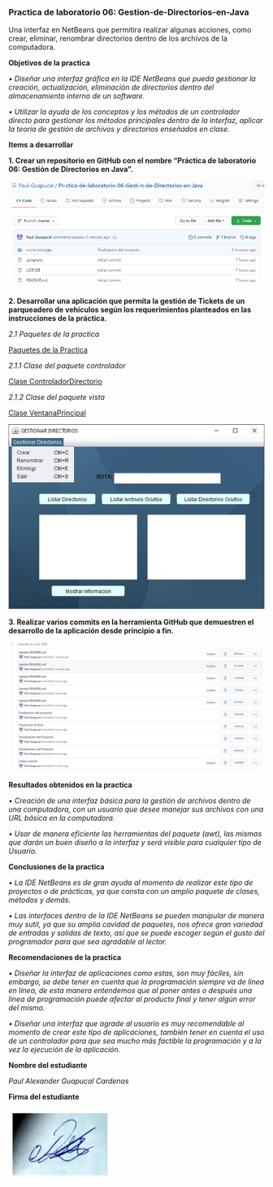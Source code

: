 ### Practica de laboratorio 06: Gestion-de-Directorios-en-Java
Una interfaz en NetBeans que permitira realizar algunas acciones, como crear, eliminar, renombrar directorios dentro de los archivos de la computadora.

**Objetivos de la practica**

*•	Diseñar una interfaz gráfica en la IDE NetBeans que pueda gestionar la creación, actualización, eliminación de directorios dentro del almacenamiento interno de un software.*

*•	Utilizar la ayuda de los conceptos y los métodos de un controlador directo para gestionar los métodos principales dentro de la interfaz, aplicar la teoría de gestión de archivos y directorios enseñados en clase.*

**Items a desarrollar**

**1. Crear un repositorio en GitHub con el nombre “Práctica de laboratorio 06: Gestión de Directorios en Java”.**

![screan del respositorio](https://github.com/Paul-Guapucal/Screen-Practica06/blob/master/ssRepositorio.jpg)

**2. Desarrollar una aplicación que permita la gestión de Tickets de un parqueadero de vehículos según los requerimientos planteados en las instrucciones de la práctica.**

*2.1 Paquetes de la practica*

[Paquetes de la Practica](https://github.com/Paul-Guapucal/Pr-ctica-de-laboratorio-06-Gesti-n-de-Directorios-en-Java/tree/master/src/ec/edu/ups)

*2.1.1 Clase del paquete controlador*

[Clase ControladorDirectorio](https://github.com/Paul-Guapucal/Pr-ctica-de-laboratorio-06-Gesti-n-de-Directorios-en-Java/blob/master/src/ec/edu/ups/controlador/ControladorDirectorios.java)

*2.1.2 Clase del paquete vista*

[Clase VentanaPrincipal](https://github.com/Paul-Guapucal/Pr-ctica-de-laboratorio-06-Gesti-n-de-Directorios-en-Java/blob/master/src/ec/edu/ups/vista/VentanaPrincipal.java)

![Interfaz de la VentanaPrincipal](https://github.com/Paul-Guapucal/Screen-Practica06/blob/master/ssVista.jpg)

**3. Realizar varios commits en la herramienta GitHub que demuestren el desarrollo de la aplicación desde principio a fin.**

![Commits realizados en la Practica](https://github.com/Paul-Guapucal/Screen-Practica06/blob/master/ssCommits2.jpg)

**Resultados obtenidos en la practica**

*•	Creación de una interfaz básica para la gestión de archivos dentro de una computadora, con un usuario que desee manejar sus archivos con una URL básica en la computadora.*

*•	Usar de manera eficiente las herramientas del paquete (awt), las mismas que darán un buen diseño a la interfaz y será visible para cualquier tipo de Usuario.*

**Conclusiones de la practica**

*•	La IDE NetBeans es de gran ayuda al momento de realizar este tipo de proyectos o de prácticas, ya que consta con un amplio paquete de clases, métodos y demás.*

*•	Las interfaces dentro de la IDE NetBeans se pueden manipular de manera muy sutil, ya que su amplia cavidad de paquetes, nos ofrece gran variedad de entradas y salidas de texto, así que se puede escoger según el gusto del programador para que sea agradable al lector.*

**Recomendaciones de la practica**

*•	Diseñar la interfaz de aplicaciones como estas, son muy fáciles, sin embargo, se debe tener en cuenta que la programación siempre va de línea en línea, de esta manera entendemos que al poner antes o después una línea de programación puede afectar al producto final y tener algún error del mismo.*

*•	Diseñar una interfaz que agrade al usuario es muy recomendable al momento de crear este tipo de aplicaciones, también tener en cuenta el uso de un controlador para que sea mucho más factible la programación y a la vez la ejecución de la aplicación.*

**Nombre del estudiante**

*Paul Alexander Guapucal Cardenas*

**Firma del estudiante**

![firma del estudiante](https://github.com/Paul-Guapucal/Screen-Practica06/blob/master/Screen%20firma.jpg)
